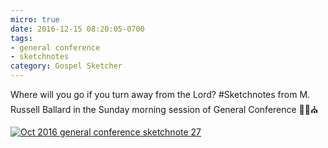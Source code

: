 ```yaml
---
micro: true
date: 2016-12-15 08:20:05-0700
tags:
- general conference
- sketchnotes
category: Gospel Sketcher
---
```


Where will you go if you turn away from the Lord?
#Sketchnotes from M. Russell Ballard in the Sunday morning session of General Conference ✍🏼⛪️

[![Oct 2016 general conference sketchnote 27](https://media.bennorris.org/images/gospelsketcher/uploads/2018/b651c00cca.jpg)](https://media.bennorris.org/images/gospelsketcher/uploads/2018/b651c00cca.jpg)